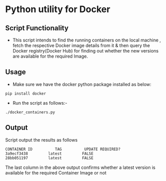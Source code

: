 # Python utility for Docker


## Script Functionality
* This script intends to find the running containers on the local machine , fetch the respective Docker image details from it & then query the 
Docker registry(Docker Hub) for finding out whether the new versions are available for the required Image.


## Usage
* Make sure we have the docker python package installed as below:
```hcl
pip install docker
```
* Run the script as follows:-

```hcl
./docker_containers.py
```

## Output
Script output the results as follows

```hcl
CONTAINER ID          TAG          UPDATE REQUIRED?
3a9ecf3438         latest         FALSE
28bb051197         latest         FALSE
```
The last column in the above output confirms whether a latest version is available for the required Container Image or not
